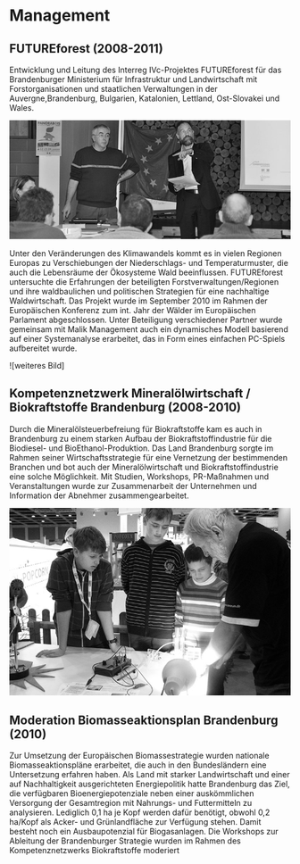 # Management

## FUTUREforest (2008-2011)

Entwicklung und Leitung des Interreg IVc-Projektes FUTUREforest für das Brandenburger Ministerium für Infrastruktur und Landwirtschaft mit Forstorganisationen und staatlichen Verwaltungen in der Auvergne,Brandenburg, Bulgarien, Katalonien, Lettland, Ost-Slovakei und Wales.

![Menschen](../_ressources/img/futureforest_1.jpg)

Unter den Veränderungen des Klimawandels kommt es in vielen Regionen Europas zu Verschiebungen der Niederschlags- und Temperaturmuster, die auch die Lebensräume der Ökosysteme Wald beeinflussen. FUTUREforest untersuchte die Erfahrungen der beteiligten Forstverwaltungen/Regionen und ihre waldbaulichen und politischen Strategien für eine nachhaltige Waldwirtschaft. Das Projekt wurde im September 2010 im Rahmen der Europäischen Konferenz zum int. Jahr der Wälder im Europäischen Parlament abgeschlossen.
Unter Beteiligung verschiedener Partner wurde gemeinsam mit Malik Management auch ein dynamisches Modell basierend auf einer Systemanalyse erarbeitet, das in Form eines einfachen PC-Spiels aufbereitet wurde.

![weiteres Bild]

## Kompetenznetzwerk Mineralölwirtschaft / Biokraftstoffe Brandenburg (2008-2010)

Durch die Mineralölsteuerbefreiung für Biokraftstoffe kam es auch in Brandenburg zu einem starken Aufbau der Biokraftstoffindustrie für die Biodiesel- und BioEthanol-Produktion. Das Land Brandenburg sorgte im Rahmen seiner Wirtschaftsstrategie für eine Vernetzung der bestimmenden Branchen und bot auch der Mineralölwirtschaft und Biokraftstoffindustrie eine solche Möglichkeit. Mit Studien, Workshops, PR-Maßnahmen und Veranstaltungen wurde zur Zusammenarbeit der Unternehmen und Information der Abnehmer zusammengearbeitet.

![Schülerexperiment](../_ressources/img/guenewoche.jpg)

## Moderation Biomasseaktionsplan Brandenburg (2010)

Zur Umsetzung der Europäischen Biomassestrategie wurden nationale Biomasseaktionspläne erarbeitet, die auch in den Bundesländern eine Untersetzung erfahren haben. Als Land mit starker Landwirtschaft und einer auf Nachhaltigkeit ausgerichteten Energiepolitik hatte Brandenburg das Ziel, die verfügbaren Bioenergiepotenziale neben einer auskömmlichen Versorgung der Gesamtregion mit Nahrungs- und Futtermitteln zu analysieren. Lediglich 0,1 ha je Kopf werden dafür benötigt, obwohl 0,2 ha/Kopf als Acker- und Grünlandfläche zur Verfügung stehen. Damit besteht noch ein Ausbaupotenzial für Biogasanlagen. Die Workshops zur Ableitung der Brandenburger Strategie wurden im Rahmen des Kompetenznetzwerks Biokraftstoffe moderiert
